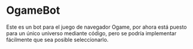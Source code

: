 # OgameBot
Este es un bot para el juego de navegador Ogame, por ahora está puesto para un único universo mediante código, 
pero se podría implementar fácilmente que sea posible seleccionarlo. 
